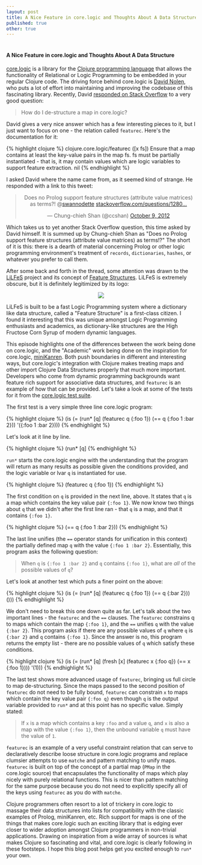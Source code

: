 ```yaml
---
layout: post
title: A Nice Feature in core.logic and Thoughts About A Data Structure
published: true
other: true
---
```

# 
#### A Nice Feature in core.logic and Thoughts About A Data Structure

<a href="http://github.com/clojure/core.logic">core.logic</a> is a library for the <a href="http://clojure.org/">Clojure programming language</a> that allows the functionality of Relational or Logic Programming to be embedded in your regular Clojure code. The driving force behind core.logic is <a href="http://swannodette.github.io/">David Nolen</a>, who puts a lot of effort into maintaining and improving the codebase of this fascinating library. Recently, David <a href="http://stackoverflow.com/questions/15821718/how-do-i-de-structure-a-map-in-core-logic">responded on Stack Overflow</a> to a very good question:

> How do I de-structure a map in core.logic?

David gives a very nice answer which has a few interesting pieces to it, but I just want to focus on one - the relation called `featurec`. Here's the documentation for it:

{% highlight clojure %}
clojure.core.logic/featurec
([x fs])
  Ensure that a map contains at least the key-value pairs
  in the map fs. fs must be partially instantiated - that is,
  it may contain values which are logic variables to support
  feature extraction.
nil
{% endhighlight %}

I asked David where the name came from, as it seemed kind of strange. He responded with a link to this tweet:

<center><blockquote class="twitter-tweet"><p>Does no Prolog support feature structures (attribute value matrices) as terms?! @<a href="https://twitter.com/swannodette">swannodette</a> <a href="http://t.co/Z9HfCCQ7" title="http://stackoverflow.com/questions/12809075/partial-hash-map-unification">stackoverflow.com/questions/1280…</a></p>&mdash; Chung-chieh Shan (@ccshan) <a href="https://twitter.com/ccshan/status/255802743699161089">October 9, 2012</a></blockquote></center>
<script async src="//platform.twitter.com/widgets.js" charset="utf-8"></script>

Which takes us to yet another Stack Overflow question, this time asked by David himself. It is summed up by Chung-chieh Shan as "Does no Prolog support feature structures (attribute value matrices) as terms!?" The short of it is this: there is a dearth of material concerning Prolog or other logic programming environment's treatment of `records`, `dictionaries`, `hashes`, or whatever you prefer to call them.

After some back and forth in the thread, some attention was drawn to the <a href="http://www.nactem.ac.uk/tsujii/lilfes/">LiLFeS</a> project and its concept of <a href="http://www.nactem.ac.uk/tsujii/lilfes/manual/chap3.html">Feature Structures</a>. LiLFeS is extremely obscure, but it is definitely legitimized by its logo:

<center><img src="http://www.nactem.ac.uk/lilfes/lilfes-ninomi.gif"></center>

LiLFeS is built to be a fast Logic Programming system where a dictionary like data structure, called a "Feature Structure" is a first-class citizen. I found it interesting that this was unique amongst Logic Programming enthusiasts and academics, as dictionary-like structures are the High Fructose Corn Syrup of modern dynamic languages.

This episode highlights one of the differences between the work being done on core.logic, and the "Academic" work being done on the inspiration for core.logic, <a href="http://minikanren.org">miniKanren</a>. Both push boundaries in different and interesting ways, but core.logic's integration with Clojure makes treating maps and other import Clojure Data Structures properly that much more important. Developers who come from dynamic programming backgrounds want feature rich support for associative data structures, and `featurec` is an example of how that can be provided. Let's take a look at some of the tests for it from the <a href="https://github.com/clojure/core.logic/blob/master/src/test/clojure/clojure/core/logic/tests.clj#L3146-L3162">core.logic test suite</a>.

The first test is a very simple three line core.logic program:

{% highlight clojure %}
(is (= (run* [q]
         (featurec q {:foo 1})
         (== q {:foo 1 :bar 2}))
       '({:foo 1 :bar 2})))
{% endhighlight %}

Let's look at it line by line.

{% highlight clojure %}
(run* [q]
{% endhighlight %}

`run*` starts the core.logic engine with the understanding that the program will return as many results as possible given the conditions provided, and the logic variable or lvar `q` is instantiated for use.

{% highlight clojure %}
(featurec q {:foo 1})
{% endhighlight %}

The first condition on `q` is provided in the next line, above. It states that `q` is a map which contains the key value pair `{:foo 1}`. We now know two things about `q` that we didn't after the first line ran - that `q` is a map, and that it contains `{:foo 1}`.

{% highlight clojure %}
(== q {:foo 1 :bar 2}))
{% endhighlight %}

The last line unifies (the `==` operator stands for unification in this context) the partially defined map `q` with the value `{:foo 1 :bar 2}`. Essentially, this program asks the following question:

> When `q` is `{:foo 1 :bar 2}` and `q` contains `{:foo 1}`, what are *all* of the possible values of `q`?

Let's look at another test which puts a finer point on the above:

{% highlight clojure %}
(is (= (run* [q]
         (featurec q {:foo 1})
         (== q {:bar 2}))
       ()))
{% endhighlight %}

We don't need to break this one down quite as far. Let's talk about the two important lines - the `featurec` and the `==` clauses. The `featurec` constrains q to maps which contain the map `{:foo 1}`, and the `==` unifies `q` with the value `{:bar 2}`. This program asks if there are any possible values of `q` where `q` is `{:bar 2}` and `q` contains `{:foo 1}`. Since the answer is no, this program returns the empty list - there are no possible values of `q` which satisfy these conditions.

{% highlight clojure %}
(is (= (run* [q]
         (fresh [x]
           (featurec x {:foo q})
           (== x {:foo 1})))
        '(1)))
{% endhighlight %}

The last test shows more advanced usage of `featurec`, bringing us full circle to map de-structuring. Since the maps passed to the second position of `featurec` do not need to be fully bound, `featurec` can constrain `x` to maps which contain the key value pair `{:foo q}` even though `q` is the output variable provided to `run*` and at this point has no specific value. Simply stated:

> If `x` is a map which contains a key `:foo` and a value `q`, and `x` is also a map with the value `{:foo 1}`, then the unbound variable `q` must have the value of `1`.

`featurec` is an example of a very useful constraint relation that can serve to declaratively describe loose structure in core.logic programs and replace clumsier attempts to use `matche` and pattern matching to unify maps. `featurec` is built on top of the concept of a partial map (`PMap` in the core.logic source) that encapsulates the functionality of maps which play nicely with purely relational functions. This is nicer than pattern matching for the same purpose because you do not need to explicitly specify all of the keys using `featurec` as you do with `matche`.

Clojure programmers often resort to a lot of trickery in core.logic to massage their data structures into lists for compatibility with the classic examples of Prolog, miniKanren, etc. Rich support for maps is one of the things that makes core.logic such an exciting library that is edging ever closer to wider adoption amongst Clojure programmers in non-trivial applications. Drawing on inspiration from a wide array of sources is what makes Clojure so fascinating and vital, and core.logic is clearly following in these footsteps. I hope this blog post helps get you excited enough to `run*` your own.
